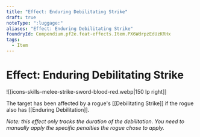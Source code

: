 ```yaml
---
title: "Effect: Enduring Debilitating Strike"
draft: true
noteType: ":luggage:"
aliases: "Effect: Enduring Debilitating Strike"
foundryId: Compendium.pf2e.feat-effects.Item.PX6WdrpzEdUzKRHx
tags:
  - Item
---
```


# Effect: Enduring Debilitating Strike
![[icons-skills-melee-strike-sword-blood-red.webp|150 lp right]]

The target has been affected by a rogue's [[Debilitating Strike]] if the rogue also has [[Enduring Debilitation]].

_Note: this effect only tracks the duration of the debilitation. You need to manually apply the specific penalties the rogue chose to apply._
